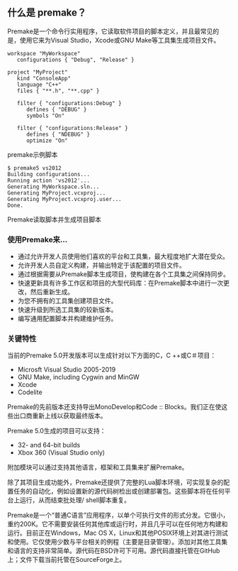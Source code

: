 ## 什么是 premake？

Premake是一个命令行实用程序，它读取软件项目的脚本定义，并且最常见的是，使用它来为Visual Studio，Xcode或GNU Make等工具集生成项目文件。

```
workspace "MyWorkspace"
   configurations { "Debug", "Release" }

project "MyProject"
   kind "ConsoleApp"
   language "C++"
   files { "**.h", "**.cpp" }

   filter { "configurations:Debug" }
      defines { "DEBUG" }
      symbols "On"

   filter { "configurations:Release" }
      defines { "NDEBUG" }
      optimize "On"
```

premake示例脚本

```shell
$ premake5 vs2012
Building configurations...
Running action 'vs2012'...
Generating MyWorkspace.sln...
Generating MyProject.vcxproj...
Generating MyProject.vcxproj.user...
Done.
```

Premake读取脚本并生成项目脚本

### 使用Premake来…

- 通过允许开发人员使用他们喜欢的平台和工具集，最大程度地扩大潜在受众。
- 允许开发人员自定义构建，并输出特定于该配置的项目文件。
- 通过根据需要从Premake脚本生成项目，使构建在各个工具集之间保持同步。
- 快速更新具有许多工作区和项目的大型代码库：在Premake脚本中进行一次更改，然后重新生成。
- 为您不拥有的工具集创建项目文件。
- 快速升级到所选工具集的较新版本。
- 编写通用配置脚本并构建维护任务。

### 关键特性

当前的Premake 5.0开发版本可以生成针对以下方面的C，C ++或C＃项目：

- Microsft Visual Studio 2005-2019
- GNU Make, including Cygwin and MinGW
- Xcode
- Codelite

Premake的先前版本还支持导出MonoDevelop和Code :: Blocks。我们正在使这些出口商重新上线以获取最终版本。

Premake 5.0生成的项目可以支持：

- 32- and 64-bit builds
- Xbox 360 (Visual Studio only)

附加模块可以通过支持其他语言，框架和工具集来扩展Premake。

除了其项目生成功能外，Premake还提供了完整的Lua脚本环境，可实现复杂的配置任务的自动化，例如设置新的源代码树检出或创建部署包。这些脚本将在任何平台上运行，从而结束批处理/ shell脚本重复。

Premake是一个“普通C语言”应用程序，以单个可执行文件的形式分发。它很小，重约200K。它不需要安装任何其他库或运行时，并且几乎可以在任何地方构建和运行。目前正在Windows，Mac OS X，Linux和其他POSIX环境上对其进行测试和使用。它仅使用少数与平台相关的例程（主要是目录管理）。添加对其他工具集和语言的支持非常简单。源代码在BSD许可下可用。源代码直接托管在GitHub上；文件下载当前托管在SourceForge上。



